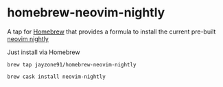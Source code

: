 # homebrew-neovim-nightly

A tap for [Homebrew](https://brew.sh) that provides a formula to install the
current pre-built
[neovim nightly](https://github.com/neovim/neovim/releases/tag/nightly)

Just install via Homebrew

```
brew tap jayzone91/homebrew-neovim-nightly
```
```
brew cask install neovim-nightly
```
